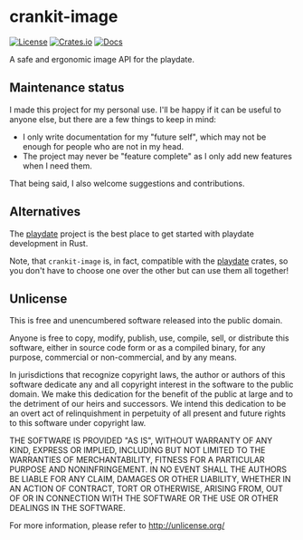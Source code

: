 # crankit-image

[![License](https://img.shields.io/crates/l/crankit-image)](#Unlicense)
[![Crates.io](https://img.shields.io/crates/v/crankit-image)](https://crates.io/crates/crankit-image)
[![Docs](https://docs.rs/crankit-image/badge.svg)](https://docs.rs/crankit-image)

A safe and ergonomic image API for the playdate.


## Maintenance status

I made this project for my personal use. I'll be happy if it can be useful to anyone else, but there are a few things to keep in mind:
* I only write documentation for my "future self", which may not be enough for people who are not in my head.
* The project may never be "feature complete" as I only add new features when I need them.

That being said, I also welcome suggestions and contributions.


## Alternatives

The [playdate] project is the best place to get started with playdate development in Rust.

Note, that `crankit-image` is, in fact, compatible with the [playdate] crates, so you don't have to choose one over the other but can use them all together!

[playdate]: https://github.com/boozook/playdate

## Unlicense

This is free and unencumbered software released into the public domain.

Anyone is free to copy, modify, publish, use, compile, sell, or
distribute this software, either in source code form or as a compiled
binary, for any purpose, commercial or non-commercial, and by any
means.

In jurisdictions that recognize copyright laws, the author or authors
of this software dedicate any and all copyright interest in the
software to the public domain. We make this dedication for the benefit
of the public at large and to the detriment of our heirs and
successors. We intend this dedication to be an overt act of
relinquishment in perpetuity of all present and future rights to this
software under copyright law.

THE SOFTWARE IS PROVIDED "AS IS", WITHOUT WARRANTY OF ANY KIND,
EXPRESS OR IMPLIED, INCLUDING BUT NOT LIMITED TO THE WARRANTIES OF
MERCHANTABILITY, FITNESS FOR A PARTICULAR PURPOSE AND NONINFRINGEMENT.
IN NO EVENT SHALL THE AUTHORS BE LIABLE FOR ANY CLAIM, DAMAGES OR
OTHER LIABILITY, WHETHER IN AN ACTION OF CONTRACT, TORT OR OTHERWISE,
ARISING FROM, OUT OF OR IN CONNECTION WITH THE SOFTWARE OR THE USE OR
OTHER DEALINGS IN THE SOFTWARE.

For more information, please refer to <http://unlicense.org/>
